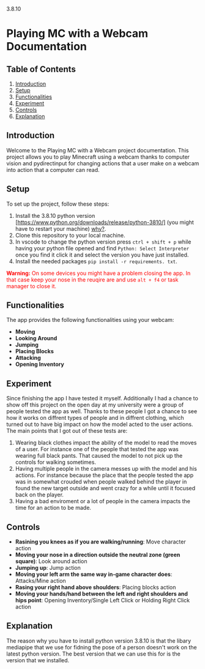 3.8.10

# Playing MC with a Webcam Documentation

## Table of Contents

1. [Introduction](#introduction)
2. [Setup](#setup)
3. [Functionalities](#functionalities)
4. [Experiment](#experiment)
5. [Controls](#controls)
6. [Explanation](#explanation)

## Introduction

Welcome to the Playing MC with a Webcam project documentation. This project allows you to play Minecraft using a webcam thanks to computer vision and pydirectinput for changing actions that a user make on a webcam into action that a computer can read.

## Setup

To set up the project, follow these steps:

1. Install the 3.8.10 python version [https://www.python.org/downloads/release/python-3810/] (you might have to restart your machine) [why?](#explanation).
2. Clone this repository to your local machine.
3. In vscode to change the python version press `ctrl + shift + p` while having your python file opened and find `Python: Select Interpreter` once you find it click it and select the version you have just installed.
4. Install the needed packages `pip install -r requirements. txt`.
<div style="color:red">

**Warning:** On some devices you might have a problem closing the app.
In that case keep your nose in the reuqire are and use `alt + f4` or task manager to close it.

</div>

## Functionalities

The app provides the following functionalities using your webcam:

- **Moving**
- **Looking Around**
- **Jumping**
- **Placing Blocks**
- **Attacking**
- **Opening Inventory**

## Experiment

Since finishing the app I have tested it myself. Additionally I had a chance to show off this project on the open day at my university were a group of people tested the app as well. Thanks to these people I got a chance to see how it works on diffrent types of people and in diffrent clothing, which turned out to have big impact on how the model acted to the user actions. The main points that I got out of these tests are:

1. Wearing black clothes impact the ability of the model to read the moves of a user. For instance one of the people that tested the app was wearing full black pants. That caused the model to not pick up the controls for walking sometimes.
2. Having multiple people in the camera messes up with the model and his actions. For instance because the place that the people tested the app was in somewhat crouded when people walked behind the player in found the new target outside and went crazy for a while until it focused back on the player.
3. Having a bad enviroment or a lot of people in the camera impacts the time for an action to be made.

## Controls

- **Rasining you knees as if you are walking/running**: Move character action
- **Moving your nose in a direction outside the neutral zone (green square)**: Look around action
- **Jumping up**: Jump action
- **Moving your left arm the same way in-game character does**: Attacks/Mine action
- **Rasing your right hand above shoulders**: Placing blocks action
- **Moving your hands/hand between the left and right shoulders and hips point**: Opening Inventory/Single Left Click or Holding Right Click action

## Explanation

The reason why you have to install python version 3.8.10 is that the libary mediapipe that we use for fidning the pose of a person doesn't work on the latest python version. The best version that we can use this for is the version that we installed.
